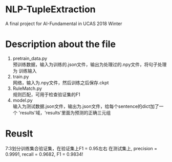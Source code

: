 # NLP-TupleExtraction
A final project for AI-Fundamental in UCAS 2018 Winter

# Description about the file
1. pretrain_data.py  
预训练数据，输入为训练的.json文件，输出为处理过的.npy文件，将句子处理为
训练输入
2. train.py  
网络，输入为.npy文件，然后训练之后保存.ckpt
3. RuleMatch.py  
规则匹配，可用于检查验证集的F1
4. model.py  
输入为测试数据.json文件，输出为.json文件，给每个sentence的dict加了一个
'results'域，'results'里面为预测的正确三元组

# Reuslt
7:3划分训练集合验证集，在验证集上F1 = 0.95左右
在测试集上, precision = 0.9991, recall = 0.9682, F1 = 0.9834!